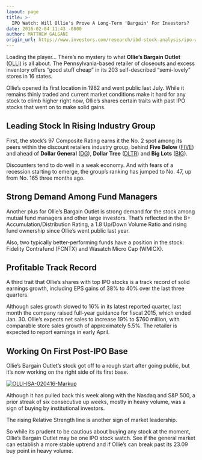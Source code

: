 ```yaml
---
layout: page
title: >-
  IPO Watch: Will Ollie's Prove A Long-Term 'Bargain' For Investors?
date: 2016-02-04 11:43 -0800
author: MATTHEW GALGANI
origin_url: https://www.investors.com/research/ibd-stock-analysis/ipo-watch-will-ollies-prove-a-long-term-bargain-for-investors/
---
```





Loading the player...
There’s no mystery to what **Ollie’s Bargain Outlet** ([OLLI](https://research.investors.com/quote.aspx?symbol=OLLI)) is all about. The Pennsylvania-based retailer of closeouts and excess inventory offers “good stuff cheap” in its 203 self-described “semi-lovely” stores in 16 states.


Ollie’s opened its first location in 1982 and went public last July. While it remains thinly traded and current market conditions make it hard for any stock to climb higher right now, Ollie’s shares certain traits with past IPO stocks that went on to make solid gains.


Leading Stock In Rising Industry Group
--------------------------------------


First, the stock’s 97 Composite Rating earns it the No. 2 spot among its peers within the discount retailers industry group, behind **Five Below** ([FIVE](https://research.investors.com/quote.aspx?symbol=FIVE)) and ahead of **Dollar General** ([DG](https://research.investors.com/quote.aspx?symbol=DG)), **Dollar Tree** ([DLTR](https://research.investors.com/quote.aspx?symbol=DLTR)) and **Big Lots** ([BIG](https://research.investors.com/quote.aspx?symbol=BIG)).


Discounters tend to do well in a weak economy. And with fears of a recession starting to emerge, the group’s ranking has jumped to No. 47, up from No. 165 three months ago.


Strong Demand Among Fund Managers
---------------------------------


Another plus for Ollie’s Bargain Outlet is strong demand for the stock among mutual fund managers and other large investors. That’s reflected in the B+ Accumulation/Distribution Rating, a 1.8 Up/Down Volume Ratio and rising fund ownership since Ollie’s went public last year.


Also, two typically better-performing funds have a position in the stock: Fidelity Contrafund (FCNTX) and Wasatch Micro Cap (WMICX).


Profitable Track Record
-----------------------


A third trait that Ollie’s shares with top IPO stocks is a track record of solid earnings growth, including EPS gains of 38% to 40% over the last three quarters.


Although sales growth slowed to 16% in its latest reported quarter, last month the company raised full-year guidance for fiscal 2015, which ended Jan. 30. Ollie’s expects net sales to increase 19% to $760 million, with comparable store sales growth of approximately 5.5%. The retailer is expected to report earnings in early April.


Working On First Post-IPO Base
------------------------------


Ollie’s Bargain Outlet’s stock got off to a rough start after going public, but it’s now working on the right side of its first base.


[![OLLI-ISA-020416-Markup](https://www.investors.com/wp-content/uploads/2016/02/Markup_OLLI-300x264.jpg)](https://www.investors.com/wp-content/uploads/2016/02/Markup_OLLI.jpg)


Although it has pulled back this week along with the Nasdaq and S&P 500, a prior streak of six consecutive up weeks, mostly in heavy volume, was a sign of buying by institutional investors.


The rising Relative Strength line is another sign of market leadership.


So while its prudent to be cautious about buying any stock at the moment, Ollie’s Bargain Outlet may be one IPO stock watch. See if the general market can establish a more stable uptrend and if Ollie’s can break past its 23.09 buy point in heavy volume.




